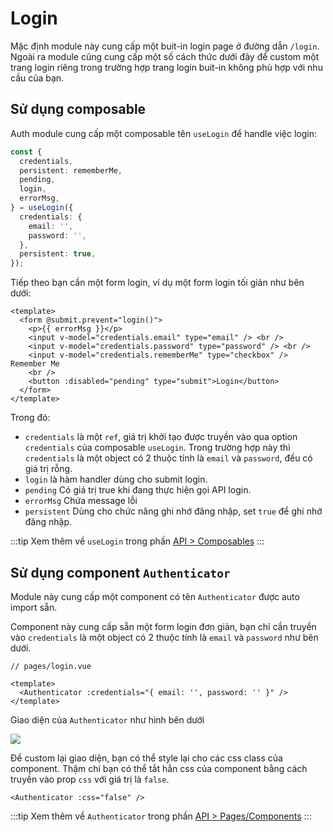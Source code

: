 # Login

Mặc định module này cung cấp một buit-in login page ở đường dẫn `/login`.
Ngoài ra module cũng cung cấp một số cách thức dưới đây để custom một trang login riêng trong trường hợp trang login buit-in không phù hợp với nhu cầu của bạn.

## Sử dụng composable

Auth module cung cấp một composable tên `useLogin` để handle việc login:

```ts
const {
  credentials,
  persistent: rememberMe,
  pending,
  login,
  errorMsg,
} = useLogin({
  credentials: {
    email: '',
    password: '',
  },
  persistent: true,
});
```

Tiếp theo bạn cần một form login, ví dụ một form login tối giản như bên dưới:

```vue
<template>
  <form @submit.prevent="login()">
    <p>{{ errorMsg }}</p>
    <input v-model="credentials.email" type="email" /> <br />
    <input v-model="credentials.password" type="password" /> <br />
    <input v-model="credentials.rememberMe" type="checkbox" /> Remember Me
    <br />
    <button :disabled="pending" type="submit">Login</button>
  </form>
</template>
```

Trong đó:

- `credentials` là một `ref`, giá trị khởi tạo được truyền vào qua option `credentials` của composable `useLogin`. Trong trường hợp này thì `credentials` là một object có 2 thuộc tính là `email` và `password`, đều có giá trị rỗng.
- `login` là hàm handler dùng cho submit login.
- `pending` Có giá trị true khi đang thực hiện gọi API login.
- `errorMsg` Chứa message lỗi
- `persistent` Dùng cho chức năng ghi nhớ đăng nhập, set `true` để ghi nhớ đăng nhập.

:::tip
Xem thêm về `useLogin` trong phần [API > Composables](/vi/api/composables#uselogin)
:::

## Sử dụng component `Authenticator`

Module này cung cấp một component có tên `Authenticator` được auto import sẵn.

Component này cung cấp sẵn một form login đơn giản, bạn chỉ cần truyền vào `credentials` là một object có 2 thuộc tính là `email` và `password` như bên dưới.

```vue
// pages/login.vue

<template>
  <Authenticator :credentials="{ email: '', password: '' }" />
</template>
```

Giao diện của `Authenticator` như hình bên dưới

![](/images/login_form.png)

Để custom lại giao diện, bạn có thể style lại cho các css class của component. Thậm chí bạn có thể tắt hẳn css của component bằng cách truyền vào prop `css` với giá trị là `false`.

```vue
<Authenticator :css="false" />
```

:::tip
Xem thêm về `Authenticator` trong phần [API > Pages/Components](/vi/api/components/authenticator)
:::

